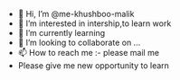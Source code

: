- 👋 Hi, I’m @me-khushboo-malik
- 👀 I’m interested in intership,to learn work
- 🌱 I’m currently learning 
- 💞️ I’m looking to collaborate on ...
- 📫 How to reach me :- please mail me
-    Please give me new opportunity to learn

<!---
me-khushboo-malik/me-khushboo-malik is a ✨ special ✨ repository because its `README.md` (this file) appears on your GitHub profile.
You can click the Preview link to take a look at your changes.
--->
